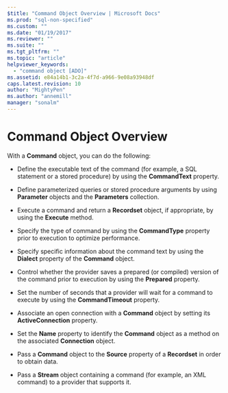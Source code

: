 ```yaml
---
$title: "Command Object Overview | Microsoft Docs"
ms.prod: "sql-non-specified"
ms.custom: ""
ms.date: "01/19/2017"
ms.reviewer: ""
ms.suite: ""
ms.tgt_pltfrm: ""
ms.topic: "article"
helpviewer_keywords: 
  - "command object [ADO]"
ms.assetid: e84a14b1-3c2a-4f7d-a966-9e08a93948df
caps.latest.revision: 10
author: "MightyPen"
ms.author: "annemill"
manager: "sonalm"
---
```

# Command Object Overview
With a **Command** object, you can do the following:  
  
-   Define the executable text of the command (for example, a SQL statement or a stored procedure) by using the **CommandText** property.  
  
-   Define parameterized queries or stored procedure arguments by using **Parameter** objects and the **Parameters** collection.  
  
-   Execute a command and return a **Recordset** object, if appropriate, by using the **Execute** method.  
  
-   Specify the type of command by using the **CommandType** property prior to execution to optimize performance.  
  
-   Specify specific information about the command text by using the **Dialect** property of the **Command** object.  
  
-   Control whether the provider saves a prepared (or compiled) version of the command prior to execution by using the **Prepared** property.  
  
-   Set the number of seconds that a provider will wait for a command to execute by using the **CommandTimeout** property.  
  
-   Associate an open connection with a **Command** object by setting its **ActiveConnection** property.  
  
-   Set the **Name** property to identify the **Command** object as a method on the associated **Connection** object.  
  
-   Pass a **Command** object to the **Source** property of a **Recordset** in order to obtain data.  
  
-   Pass a **Stream** object containing a command (for example, an XML command) to a provider that supports it.